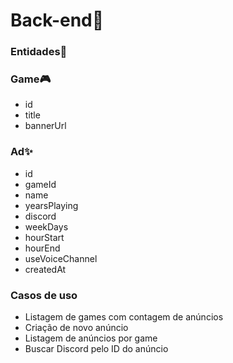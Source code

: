 # Back-end📜

### Entidades🥇

### Game🎮
- id
- title
- bannerUrl

### Ad✨
- id
- gameId
- name
- yearsPlaying
- discord
- weekDays
- hourStart
- hourEnd
- useVoiceChannel
- createdAt

### Casos de uso
- Listagem de games com contagem de anúncios
- Criação de novo anúncio
- Listagem de anúncios por game
- Buscar Discord pelo ID do anúncio
